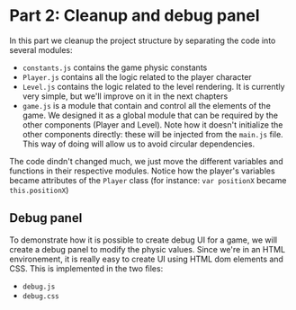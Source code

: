 # Part 2: Cleanup and debug panel
In this part we cleanup the project structure by separating the code into several modules:
- `constants.js` contains the game physic constants
- `Player.js` contains all the logic related to the player character
- `Level.js` contains the logic related to the level rendering. It is currently very simple, but we'll improve on it in the next chapters
- `game.js` is a module that contain and control all the elements of the game. We designed it as a global module that can be required by the other components (Player and Level). Note how it doesn't initialize the other components directly: these will be injected from the `main.js` file. This way of doing will allow us to avoid circular dependencies.

The code dindn't changed much, we just move the different variables and functions in their respective modules. Notice how the player's variables became attributes of the `Player` class (for instance: `var positionX` became `this.positionX`)

## Debug panel
To demonstrate how it is possible to create debug UI for a game, we will create a debug panel to modify the physic values. Since we're in an HTML environement, it is really easy to create UI using HTML dom elements and CSS. This is implemented in the two files:
- `debug.js`
- `debug.css`
